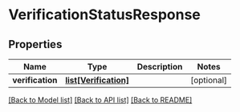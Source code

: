 # VerificationStatusResponse

## Properties
Name | Type | Description | Notes
------------ | ------------- | ------------- | -------------
**verification** | [**list[Verification]**](Verification.md) |  | [optional] 

[[Back to Model list]](../README.md#documentation-for-models) [[Back to API list]](../README.md#documentation-for-api-endpoints) [[Back to README]](../README.md)


